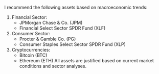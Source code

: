 I recommend the following assets based on macroeconomic trends: 
1. Financial Sector:
   - JPMorgan Chase & Co. (JPM)
   - Financial Select Sector SPDR Fund (XLF)
2. Consumer Sector:
   - Procter & Gamble Co. (PG)
   - Consumer Staples Select Sector SPDR Fund (XLP)
3. Cryptocurrencies:
   - Bitcoin (BTC)
   - Ethereum (ETH)
All assets are justified based on current market conditions and sector analyses.
```